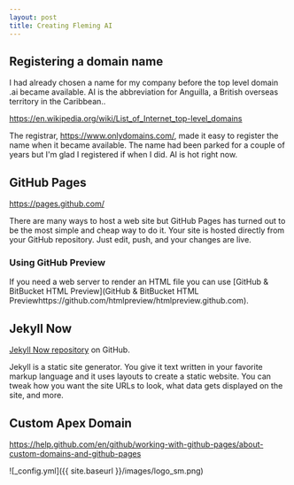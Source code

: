 ```yaml
---
layout: post
title: Creating Fleming AI
---
```


## Registering a domain name
I had already chosen a name for my company before the top level domain .ai became available.  AI is the abbreviation for Anguilla, a British overseas territory in the Caribbean..  

https://en.wikipedia.org/wiki/List_of_Internet_top-level_domains

The registrar, https://www.onlydomains.com/, made it easy to register the name when it became available. The name had been parked for a couple of years but I'm glad I registered if when I did. AI is hot right now.

## GitHub Pages
https://pages.github.com/

There are many ways to host a web site but GitHub Pages has turned out to be the most simple and cheap way to do it.
Your site is hosted directly from your GitHub repository. Just edit, push, and your changes are live.

### Using GitHub Preview
If you need a web server to render an HTML file you can use [GitHub & BitBucket HTML Preview](GitHub & BitBucket HTML Previewhttps://github.com/htmlpreview/htmlpreview.github.com). 

## Jekyll Now
[Jekyll Now repository](https://github.com/barryclark/jekyll-now) on GitHub.

Jekyll is a static site generator. You give it text written in your favorite markup language and it uses layouts to create a static website. You can tweak how you want the site URLs to look, what data gets displayed on the site, and more.

## Custom Apex Domain
https://help.github.com/en/github/working-with-github-pages/about-custom-domains-and-github-pages

![_config.yml]({{ site.baseurl }}/images/logo_sm.png)

